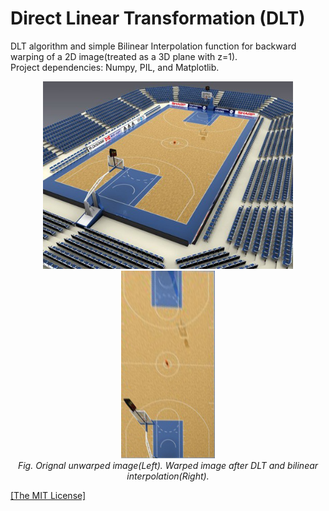 <h1>Direct Linear Transformation (DLT)</h1>
<p>DLT algorithm and simple Bilinear Interpolation function for backward warping of a 2D image(treated as a 3D plane with z=1).<br>Project dependencies: Numpy, PIL, and Matplotlib.</p>

<p align="center">
    <img width="400" height="300" src="https://github.com/AgamChopra/DLT/blob/main/basketball-court.png?raw=true">
    <img width="150" height="300"src="https://github.com/AgamChopra/DLT/blob/main/basketball-court-warped.png?raw=true">
    <br><i>Fig. Orignal unwarped image(Left). Warped image after DLT and bilinear interpolation(Right).</i><br>
</p>

<p><a href="https://raw.githubusercontent.com/AgamChopra/DLT/main/LICENSE" target="blank">[The MIT License]</a></p>
